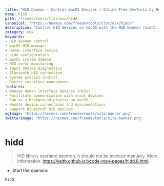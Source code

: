 ```yaml
---
title: "HID Daemon - Control macOS Devices | Online Free DevTools by Hexmos"
name: hidd
path: /freedevtools/tldr/osx/hidd
canonical: "https://hexmos.com/freedevtools/tldr/osx/hidd/"
description: "Control HID devices on macOS with the HID Daemon (hidd). Manage Human Interface Devices, diagnose connectivity, and ensure proper communication. Free online tool, no registration required."
category: osx
keywords:
- HID daemon control
- macOS HID manager
- Human interface device
- hidd configuration
- macOS system daemon
- HID event monitoring
- Input device diagnostics
- Bluetooth HID connection
- System process control
- Device interface management
features:
- Manage Human Interface Devices (HIDs)
- Facilitate communication with input devices
- Run as a background process on macOS
- Handle device connections and disconnections
- Support Bluetooth HID devices
ogImage: "https://hexmos.com/freedevtools/site-banner.png"
twitterImage: "https://hexmos.com/freedevtools/site-banner.png"
---
```


# hidd

> HID library userland daemon.
> It should not be invoked manually.
> More information: <https://keith.github.io/xcode-man-pages/hidd.8.html>.

- Start the daemon:

`hidd`
